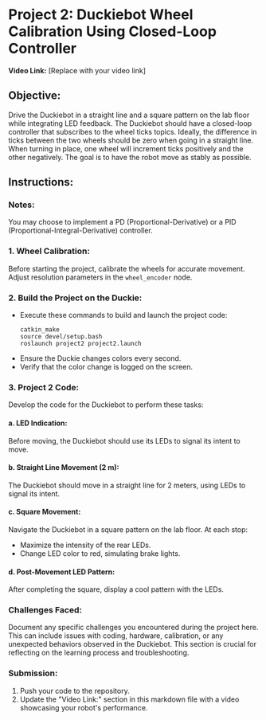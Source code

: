 # Project 2: Duckiebot Wheel Calibration Using Closed-Loop Controller

**Video Link:** [Replace with your video link]

## Objective:
Drive the Duckiebot in a straight line and a square pattern on the lab floor while integrating LED feedback. The Duckiebot should have a closed-loop controller that subscribes to the wheel ticks topics. Ideally, the difference in ticks between the two wheels should be zero when going in a straight line. When turning in place, one wheel will increment ticks positively and the other negatively. The goal is to have the robot move as stably as possible.

## Instructions:

### Notes:
You may choose to implement a PD (Proportional-Derivative) or a PID (Proportional-Integral-Derivative) controller. 

### 1. Wheel Calibration:
Before starting the project, calibrate the wheels for accurate movement. Adjust resolution parameters in the `wheel_encoder` node.

### 2. Build the Project on the Duckie:
- Execute these commands to build and launch the project code:
    ```
    catkin_make
    source devel/setup.bash
    roslaunch project2 project2.launch
    ```
- Ensure the Duckie changes colors every second.
- Verify that the color change is logged on the screen.

### 3. Project 2 Code:
Develop the code for the Duckiebot to perform these tasks:

#### a. LED Indication:
Before moving, the Duckiebot should use its LEDs to signal its intent to move.

#### b. Straight Line Movement (2 m):
The Duckiebot should move in a straight line for 2 meters, using LEDs to signal its intent.

#### c. Square Movement:
Navigate the Duckiebot in a square pattern on the lab floor. At each stop:
- Maximize the intensity of the rear LEDs.
- Change LED color to red, simulating brake lights.

#### d. Post-Movement LED Pattern:
After completing the square, display a cool pattern with the LEDs.

### Challenges Faced:
Document any specific challenges you encountered during the project here. This can include issues with coding, hardware, calibration, or any unexpected behaviors observed in the Duckiebot. This section is crucial for reflecting on the learning process and troubleshooting.

### Submission:

1. Push your code to the repository.
2. Update the "Video Link:" section in this markdown file with a video showcasing your robot's performance.
